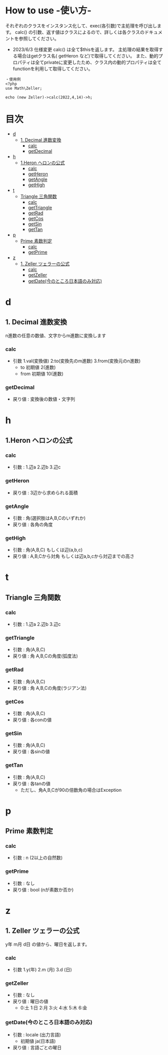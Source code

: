 # How to use -使い方- <!-- omit in toc -->
それぞれのクラスをインスタンス化して、exec(各引数)で主処理を呼び出します。
calc() の引数、返す値はクラスによるので、詳しくは各クラスのドキュメントを参照してください。
- 2023/6/3 仕様変更
calc() は全て$thisを返します。
主処理の結果を取得する場合はgetクラス名( getHeron など)で取得してください。
また、動的プロパティは全てprivateに変更したため、クラス内の動的プロパティは全てfunctionを利用して取得してください。
```
・使用例
<?php
use Math\Zeller;

echo (new Zeller)->calc(2022,4,14)->h;
```

# 目次 <!-- omit in toc -->
- [d](#d)
  - [1. Decimal 進数変換](#1-decimal-進数変換)
    - [calc](#calc)
    - [getDecimal](#getdecimal)
- [h](#h)
  - [1.Heron ヘロンの公式](#1heron-ヘロンの公式)
    - [calc](#calc-1)
    - [getHeron](#getheron)
    - [getAngle](#getangle)
    - [getHigh](#gethigh)
- [t](#t)
  - [Triangle 三角関数](#triangle-三角関数)
    - [calc](#calc-2)
    - [getTriangle](#gettriangle)
    - [getRad](#getrad)
    - [getCos](#getcos)
    - [getSin](#getsin)
    - [getTan](#gettan)
- [p](#p)
  - [Prime 素数判定](#prime-素数判定)
    - [calc](#calc-3)
    - [getPrime](#getprime)
- [z](#z)
  - [1. Zeller ツェラーの公式](#1-zeller-ツェラーの公式)
    - [calc](#calc-4)
    - [getZeller](#getzeller)
    - [getDate(今のところ日本語のみ対応)](#getdate今のところ日本語のみ対応)

# d
## 1. Decimal 進数変換
n進数の任意の数値、文字からm進数に変換します
### calc
- 引数 1.val(変換値) 2:to(変換先のm進数) 3.from(変換元のn進数)
  - to 初期値 2(進数)
  - from 初期値 10(進数)
### getDecimal
- 戻り値 : 変換後の数値・文字列

# h
## 1.Heron ヘロンの公式
### calc
- 引数 : 1.辺a 2.辺b 3.辺c
### getHeron
- 戻り値 : 3辺から求められる面積
### getAngle
- 引数 : 角(選択肢はA,B,Cのいずれか)
- 戻り値 : 各角の角度
### getHigh
- 引数 : 角(A,B,C) もしくは辺(a,b,c)
- 戻り値 : A,B,Cから対角 もしくは辺a,b,cから対辺までの高さ

# t
## Triangle 三角関数
### calc
- 引数 : 1.辺a 2.辺b 3.辺c
### getTriangle
- 引数 : 角(A,B,C)
- 戻り値 : 角 A,B,Cの角度(弧度法)
### getRad
- 引数 : 角(A,B,C)
- 戻り値 : 角 A,B,Cの角度(ラジアン法)
### getCos
- 引数 : 角(A,B,C)
- 戻り値 : 各conの値
### getSin
- 引数 : 角(A,B,C)
- 戻り値 : 各sinの値
### getTan
- 引数 : 角(A,B,C)
- 戻り値 : 各tanの値
  - ただし、角A,B,Cが90の倍数角の場合はException

# p
## Prime 素数判定
### calc
- 引数 : n (2以上の自然数)
### getPrime
- 引数 : なし
- 戻り値 : bool (nが素数か否か)

# z
## 1. Zeller ツェラーの公式
y年 m月 d日 の値から、曜日を返します。
### calc
- 引数 1.y(年) 2.m (月) 3.d (日)
### getZeller
- 引数 : なし
- 戻り値 : 曜日の値
  - 0:土 1:日 2:月 3:火 4:水 5:木 6:金
### getDate(今のところ日本語のみ対応)
- 引数 : locale (出力言語)
  - 初期値 ja(日本語)
- 戻り値 : 言語ごとの曜日
